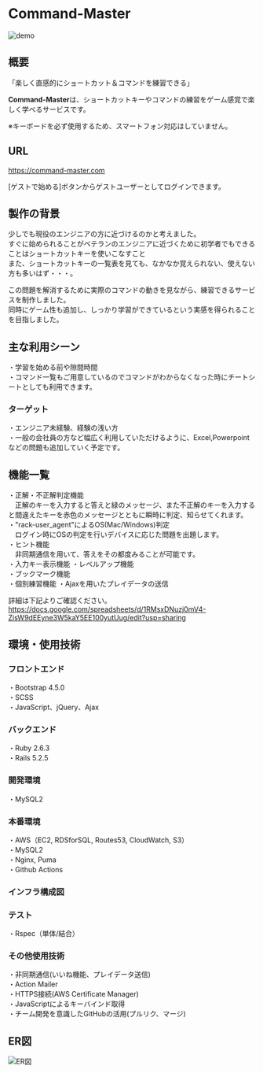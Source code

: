 # Command-Master

![demo](https://user-images.githubusercontent.com/76866582/134399739-ee5e51d6-30aa-4f96-9f01-e1dcfd53389f.gif)

  
## 概要  
「楽しく直感的にショートカット＆コマンドを練習できる」  
  
**Command-Master**は、ショートカットキーやコマンドの練習をゲーム感覚で楽しく学べるサービスです。 
  
※キーボードを必ず使用するため、スマートフォン対応はしていません。
## URL  
https://command-master.com  

[ゲストで始める]ボタンからゲストユーザーとしてログインできます。  

## 製作の背景  
少しでも現役のエンジニアの方に近づけるのかと考えました。  
すぐに始められることがベテランのエンジニアに近づくために初学者でもできることはショートカットキーを使いこなすこと  
また、ショートカットキーの一覧表を見ても、なかなか覚えられない、使えない方も多いはず・・・。

この問題を解消するために実際のコマンドの動きを見ながら、練習できるサービスを制作しました。  
同時にゲーム性も追加し、しっかり学習ができているという実感を得られることを目指しました。  

## 主な利用シーン  
・学習を始める前や隙間時間  
・コマンド一覧もご用意しているのでコマンドがわからなくなった時にチートシートとしても利用できます。  

### ターゲット
・エンジニア未経験、経験の浅い方  
・一般の会社員の方など幅広く利用していただけるように、Excel,Powerpointなどの問題も追加していく予定です。  

## 機能一覧  
・正解・不正解判定機能  
　正解のキーを入力すると答えと緑のメッセージ、また不正解のキーを入力すると間違えたキーを赤色のメッセージとともに瞬時に判定、知らせてくれます。  
・"rack-user_agent"によるOS(Mac/Windows)判定  
　ログイン時にOSの判定を行いデバイスに応じた問題を出題します。  
・ヒント機能  
　非同期通信を用いて、答えをその都度みることが可能です。  
・入力キー表示機能 
・レベルアップ機能  
・ブックマーク機能  
・個別練習機能
・Ajaxを用いたプレイデータの送信  

詳細は下記よりご確認ください。  
https://docs.google.com/spreadsheets/d/1RMsxDNuzj0mV4-ZisW9dEEyne3W5kaY5EE100yutUug/edit?usp=sharing

## 環境・使用技術

### フロントエンド  
・Bootstrap 4.5.0  
・SCSS  
・JavaScript、jQuery、Ajax  

### バックエンド  
・Ruby 2.6.3  
・Rails 5.2.5  

### 開発環境    
・MySQL2  

### 本番環境  
・AWS（EC2, RDSforSQL, Routes53, CloudWatch, S3）  
・MySQL2  
・Nginx, Puma  
・Github Actions  

### インフラ構成図  

### テスト
・Rspec（単体/結合）

### その他使用技術  
・非同期通信(いいね機能、プレイデータ送信)  
・Action Mailer  
・HTTPS接続(AWS Certificate Manager)  
・JavaScriptによるキーバインド取得  
・チーム開発を意識したGitHubの活用(プルリク、マージ)  

## ER図  
![ER図](https://user-images.githubusercontent.com/76866582/132534075-1dcaef65-3a62-4fd1-89fa-887de652f195.png) 
